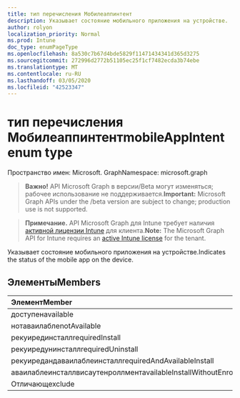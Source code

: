```yaml
---
title: тип перечисления Мобилеаппинтент
description: Указывает состояние мобильного приложения на устройстве.
author: rolyon
localization_priority: Normal
ms.prod: Intune
doc_type: enumPageType
ms.openlocfilehash: 8a530c7b67d4bde5829f11471434341d365d3275
ms.sourcegitcommit: 272996d2772b51105ec25f1cf7482ecda3b74ebe
ms.translationtype: MT
ms.contentlocale: ru-RU
ms.lasthandoff: 03/05/2020
ms.locfileid: "42523347"
---
```

# <a name="mobileappintent-enum-type"></a><span data-ttu-id="c328a-103">тип перечисления Мобилеаппинтент</span><span class="sxs-lookup"><span data-stu-id="c328a-103">mobileAppIntent enum type</span></span>

<span data-ttu-id="c328a-104">Пространство имен: Microsoft. Graph</span><span class="sxs-lookup"><span data-stu-id="c328a-104">Namespace: microsoft.graph</span></span>

> <span data-ttu-id="c328a-105">**Важно!** API Microsoft Graph в версии/Beta могут изменяться; рабочее использование не поддерживается.</span><span class="sxs-lookup"><span data-stu-id="c328a-105">**Important:** Microsoft Graph APIs under the /beta version are subject to change; production use is not supported.</span></span>

> <span data-ttu-id="c328a-106">**Примечание.** API Microsoft Graph для Intune требует наличия [активной лицензии Intune](https://go.microsoft.com/fwlink/?linkid=839381) для клиента.</span><span class="sxs-lookup"><span data-stu-id="c328a-106">**Note:** The Microsoft Graph API for Intune requires an [active Intune license](https://go.microsoft.com/fwlink/?linkid=839381) for the tenant.</span></span>

<span data-ttu-id="c328a-107">Указывает состояние мобильного приложения на устройстве.</span><span class="sxs-lookup"><span data-stu-id="c328a-107">Indicates the status of the mobile app on the device.</span></span>

## <a name="members"></a><span data-ttu-id="c328a-108">Элементы</span><span class="sxs-lookup"><span data-stu-id="c328a-108">Members</span></span>
|<span data-ttu-id="c328a-109">Элемент</span><span class="sxs-lookup"><span data-stu-id="c328a-109">Member</span></span>|<span data-ttu-id="c328a-110">Значение</span><span class="sxs-lookup"><span data-stu-id="c328a-110">Value</span></span>|<span data-ttu-id="c328a-111">Описание</span><span class="sxs-lookup"><span data-stu-id="c328a-111">Description</span></span>|
|:---|:---|:---|
|<span data-ttu-id="c328a-112">доступен</span><span class="sxs-lookup"><span data-stu-id="c328a-112">available</span></span>|<span data-ttu-id="c328a-113">нуль</span><span class="sxs-lookup"><span data-stu-id="c328a-113">0</span></span>|<span data-ttu-id="c328a-114">Available</span><span class="sxs-lookup"><span data-stu-id="c328a-114">Available</span></span>|
|<span data-ttu-id="c328a-115">нотаваилабле</span><span class="sxs-lookup"><span data-stu-id="c328a-115">notAvailable</span></span>|<span data-ttu-id="c328a-116">1 </span><span class="sxs-lookup"><span data-stu-id="c328a-116">1</span></span>|<span data-ttu-id="c328a-117">Компонент недоступен</span><span class="sxs-lookup"><span data-stu-id="c328a-117">Not Available</span></span>|
|<span data-ttu-id="c328a-118">рекуирединсталл</span><span class="sxs-lookup"><span data-stu-id="c328a-118">requiredInstall</span></span>|<span data-ttu-id="c328a-119">2 </span><span class="sxs-lookup"><span data-stu-id="c328a-119">2</span></span>|<span data-ttu-id="c328a-120">Обязательная установка</span><span class="sxs-lookup"><span data-stu-id="c328a-120">Required Install</span></span>|
|<span data-ttu-id="c328a-121">рекуиредунинсталл</span><span class="sxs-lookup"><span data-stu-id="c328a-121">requiredUninstall</span></span>|<span data-ttu-id="c328a-122">3 </span><span class="sxs-lookup"><span data-stu-id="c328a-122">3</span></span>|<span data-ttu-id="c328a-123">Обязательное удаление</span><span class="sxs-lookup"><span data-stu-id="c328a-123">Required Uninstall</span></span>|
|<span data-ttu-id="c328a-124">рекуиредандаваилаблеинсталл</span><span class="sxs-lookup"><span data-stu-id="c328a-124">requiredAndAvailableInstall</span></span>|<span data-ttu-id="c328a-125">4 </span><span class="sxs-lookup"><span data-stu-id="c328a-125">4</span></span>|<span data-ttu-id="c328a-126">рекуиредандаваилаблеинсталл</span><span class="sxs-lookup"><span data-stu-id="c328a-126">RequiredAndAvailableInstall</span></span>|
|<span data-ttu-id="c328a-127">аваилаблеинсталлвисаутенроллмент</span><span class="sxs-lookup"><span data-stu-id="c328a-127">availableInstallWithoutEnrollment</span></span>|<span data-ttu-id="c328a-128">5 </span><span class="sxs-lookup"><span data-stu-id="c328a-128">5</span></span>|<span data-ttu-id="c328a-129">аваилаблеинсталлвисаутенроллмент</span><span class="sxs-lookup"><span data-stu-id="c328a-129">AvailableInstallWithoutEnrollment</span></span>|
|<span data-ttu-id="c328a-130">Отличающ</span><span class="sxs-lookup"><span data-stu-id="c328a-130">exclude</span></span>|<span data-ttu-id="c328a-131">6 </span><span class="sxs-lookup"><span data-stu-id="c328a-131">6</span></span>|<span data-ttu-id="c328a-132">Исключить</span><span class="sxs-lookup"><span data-stu-id="c328a-132">Exclude</span></span>|



